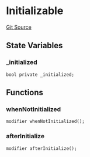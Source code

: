 # Initializable
[Git Source](https://github.com/KYRDTeam/ilo-contracts/blob/a3fc4c57db039cc1b79c7925531b021576d1b1a7/src/base/Initializable.sol)


## State Variables
### _initialized

```solidity
bool private _initialized;
```


## Functions
### whenNotInitialized


```solidity
modifier whenNotInitialized();
```

### afterInitialize


```solidity
modifier afterInitialize();
```


